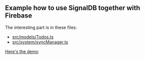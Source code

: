 ## Example how to use SignalDB together with Firebase

The interesting part is in these files:
* [src/models/Todos.ts](https://github.com/maxnowack/signaldb/blob/main/examples/firebase/src/models/Todos.ts)
* [src/system/syncManager.ts](https://github.com/maxnowack/signaldb/blob/main/examples/firebase/src/system/syncManager.ts)


[Here's the demo](https://signaldb.js.org/examples/firebase/)
